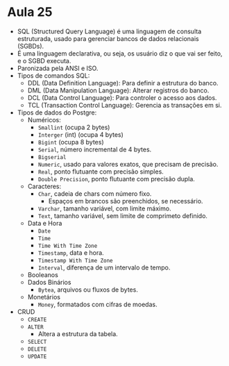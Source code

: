# Aula 25

* SQL (Structured Query Language) é uma linguagem de consulta estruturada, usado para gerenciar bancos de dados relacionais (SGBDs).
* É uma linguagem declarativa, ou seja, os usuário diz o que vai ser feito, e o SGBD executa.
* Paronizada pela ANSI e ISO.
* Tipos de comandos SQL:  
  * DDL (Data Definition Language): Para definir a estrutura do banco.
  * DML (Data Manipulation Language): Alterar registros do banco.
  * DCL (Data Control Language): Para controler o acesso aos dados.
  * TCL (Transaction Control Language): Gerencia as transações em si. 
* Tipos de dados do Postgre:
  * Numéricos:
    * `Smallint` (ocupa 2 bytes)
    * `Interger` (int) (ocupa 4 bytes)
    * `Bigint` (ocupa 8 bytes)
    * `Serial`, número incremental de 4 bytes.
    * `Bigserial`
    * `Numeric`, usado para valores exatos, que precisam de precisão.
    * `Real`, ponto flutuante com precisão simples.
    * `Double Precision`, ponto flutuante com precisão dupla.
  * Caracteres:
    * `Char`, cadeia de chars com número fixo.
      * Espaços em brancos são preenchidos, se necessário.
    * `Varchar`, tamanho variável, com limite máximo.
    * `Text`, tamanho variável, sem limite de comprimeto definido.
  * Data e Hora
    * `Date`
    * `Time`
    * `Time With Time Zone`
    * `Timestamp`, data e hora.
    * `Timestamp With Time Zone`
    * `Interval`, diferença de um intervalo de tempo.
  * Booleanos
  * Dados Binários
    * `Bytea`, arquivos ou fluxos de bytes.
  * Monetários
    * `Money`, formatados com cifras de moedas.
* CRUD
  * `CREATE`
  * `ALTER`
    * Altera a estrutura da tabela.
  * `SELECT`
  * `DELETE`
  * `UPDATE`